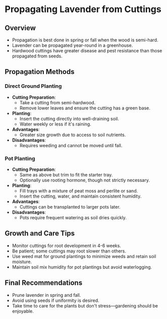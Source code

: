 # Propagating Lavender from Cuttings

## Overview
- Propagation is best done in spring or fall when the wood is semi-hard.
- Lavender can be propagated year-round in a greenhouse.
- Hardwood cuttings have greater disease and pest resistance than those propagated from seeds.

## Propagation Methods
### Direct Ground Planting
- **Cutting Preparation**: 
  - Take a cutting from semi-hardwood.
  - Remove lower leaves and ensure the cutting has a green base.
- **Planting**:
  - Insert the cutting directly into well-draining soil.
  - Water weekly or less if it's raining.
- **Advantages**: 
  - Greater size growth due to access to soil nutrients.
- **Disadvantages**:
  - Requires weeding and cannot be moved until fall.

### Pot Planting
- **Cutting Preparation**: 
  - Same as above but trim to fit the starter tray.
  - Optionally use rooting hormone, though not strictly necessary.
- **Planting**:
  - Fill trays with a mixture of peat moss and perlite or sand.
  - Insert the cutting, water, and maintain consistent humidity.
- **Advantages**: 
  - Cuttings can be transplanted to larger pots later.
- **Disadvantages**:
  - Pots require frequent watering as soil dries quickly.

## Growth and Care Tips
- Monitor cuttings for root development in 4-6 weeks.
- Be patient; some cuttings may root slower than others.
- Use weed mat for ground plantings to minimize weeds and retain soil moisture.
- Maintain soil mix humidity for pot plantings but avoid waterlogging.

## Final Recommendations
- Prune lavender in spring and fall.
- Avoid using seeds if uniformity is desired.
- Take time to care for the plants but don't stress—gardening should be enjoyable.
